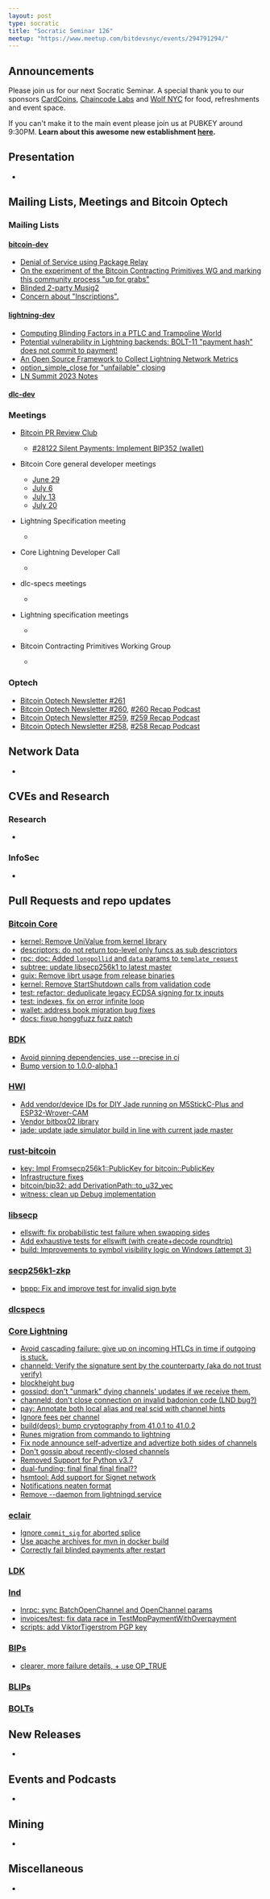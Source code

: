 ```yaml
---
layout: post
type: socratic
title: "Socratic Seminar 126"
meetup: "https://www.meetup.com/bitdevsnyc/events/294791294/"
---
```


## Announcements
Please join us for our next Socratic Seminar. A special thank you to our sponsors [CardCoins](https://cardcoins.co), [Chaincode Labs](https://chaincode.com) and [Wolf NYC](https://wolfnyc.com) for food, refreshments and event space.

If you can't make it to the main event please join us at PUBKEY around 9:30PM. **Learn about this awesome new establishment [here](https://ny.eater.com/2022/12/13/23494423/pubkey-opening-manhattan-bitcoin-bar).**

## Presentation
-

## Mailing Lists, Meetings and Bitcoin Optech
### Mailing Lists
#### [bitcoin-dev](https://lists.linuxfoundation.org/pipermail/bitcoin-dev)
- [Denial of Service using Package Relay](https://lists.linuxfoundation.org/pipermail/bitcoin-dev/2023-July/021784.html)
- [On the experiment of the Bitcoin Contracting Primitives WG and marking this community process "up for grabs"](https://lists.linuxfoundation.org/pipermail/bitcoin-dev/2023-July/021786.html)
- [Blinded 2-party Musig2](https://lists.linuxfoundation.org/pipermail/bitcoin-dev/2023-July/021792.html)
- [Concern about "Inscriptions".](https://lists.linuxfoundation.org/pipermail/bitcoin-dev/2023-July/021805.html)


#### [lightning-dev](https://lists.linuxfoundation.org/pipermail/lightning-dev)
- [Computing Blinding Factors in a PTLC and Trampoline World](https://lists.linuxfoundation.org/pipermail/lightning-dev/2023-June/003999.html)
- [Potential vulnerability in Lightning backends: BOLT-11 "payment hash" does not commit to payment!](https://lists.linuxfoundation.org/pipermail/lightning-dev/2023-June/003983.html)
- [An Open Source Framework to Collect Lightning Network Metrics](https://lists.linuxfoundation.org/pipermail/lightning-dev/2023-July/004011.html)
- [option_simple_close for "unfailable" closing](https://lists.linuxfoundation.org/pipermail/lightning-dev/2023-July/004013.html)
- [LN Summit 2023 Notes](https://lists.linuxfoundation.org/pipermail/lightning-dev/2023-July/004014.html)


#### [dlc-dev](https://mailmanlists.org/pipermail/dlc-dev)


### Meetings
- [Bitcoin PR Review Club](https://bitcoincore.reviews)
    - [#28122 Silent Payments: Implement BIP352 (wallet)](https://bitcoincore.reviews/28122)

- Bitcoin Core general developer meetings
    - [June 29](https://www.erisian.com.au/bitcoin-core-dev/log-2023-06-29.html#l-307)
    - [July 6](https://www.erisian.com.au/bitcoin-core-dev/log-2023-07-06.html#l-190)
    - [July 13](https://www.erisian.com.au/bitcoin-core-dev/log-2023-07-13.html#l-306)
    - [July 20](https://www.erisian.com.au/bitcoin-core-dev/log-2023-07-20.html#l-262)

- Lightning Specification meeting
    - <!--- TODO replace: [December 5th](https://github.com/lightning/bolts/issues/1046) --->
- Core Lightning Developer Call
    - <!--- TODO replace: [September 20th](https://diyhpl.us/wiki/transcripts/c-lightning/2021-09-20-developer-call/) --->
- dlc-specs meetings
    - <!--- TODO replace: [October 5th](https://github.com/discreetlogcontracts/dlcspecs/pull/175) --->
- Lightning specification meetings
    - <!--- TODO replace: [October 11th](https://github.com/lightningnetwork/lightning-rfc/issues/920) --->
- Bitcoin Contracting Primitives Working Group
	- <!--- TODO replace: [April 18th](https://github.com/ariard/bitcoin-contracting-primitives-wg/blob/main/meetings/meetings-18-04.md) --->

### Optech
- [Bitcoin Optech Newsletter #261](https://bitcoinops.org/en/newsletters/2023/07/26/)
- [Bitcoin Optech Newsletter #260](https://bitcoinops.org/en/newsletters/2023/07/19/), [#260 Recap Podcast](https://bitcoinops.org/en/podcast/2023/07/20/)
- [Bitcoin Optech Newsletter #259](https://bitcoinops.org/en/newsletters/2023/07/12/), [#259 Recap Podcast](https://bitcoinops.org/en/podcast/2023/07/13/)
- [Bitcoin Optech Newsletter #258](https://bitcoinops.org/en/newsletters/2023/07/05/), [#258 Recap Podcast](https://bitcoinops.org/en/podcast/2023/07/06/)


## Network Data
-

## CVEs and Research
### Research
-

### InfoSec
-

## Pull Requests and repo updates
### [Bitcoin Core](https://github.com/bitcoin/bitcoin)
- [kernel: Remove UniValue from kernel library](https://github.com/bitcoin/bitcoin/pull/28113)
- [descriptors: do not return top-level only funcs as sub descriptors](https://github.com/bitcoin/bitcoin/pull/28067)
- [rpc: doc: Added `longpollid` and `data` params to `template_request`](https://github.com/bitcoin/bitcoin/pull/28056)
- [subtree: update libsecp256k1 to latest master](https://github.com/bitcoin/bitcoin/pull/28093)
- [guix: Remove librt usage from release binaries](https://github.com/bitcoin/bitcoin/pull/28069)
- [kernel: Remove StartShutdown calls from validation code](https://github.com/bitcoin/bitcoin/pull/28048)
- [test: refactor: deduplicate legacy ECDSA signing for tx inputs](https://github.com/bitcoin/bitcoin/pull/28025)
- [test: indexes, fix on error infinite loop](https://github.com/bitcoin/bitcoin/pull/28044)
- [wallet: address book migration bug fixes](https://github.com/bitcoin/bitcoin/pull/28038)
- [docs: fixup honggfuzz fuzz patch](https://github.com/bitcoin/bitcoin/pull/28021)


### [BDK](https://github.com/bitcoindevkit/bdk)
- [Avoid pinning dependencies, use --precise in ci](https://github.com/bitcoindevkit/bdk/pull/1046)
- [Bump version to 1.0.0-alpha.1](https://github.com/bitcoindevkit/bdk/pull/1026)


### [HWI](https://github.com/bitcoin-core/HWI)
- [Add vendor/device IDs for DIY Jade running on M5StickC-Plus and ESP32-Wrover-CAM](https://github.com/bitcoin-core/HWI/pull/674)
- [Vendor bitbox02 library](https://github.com/bitcoin-core/HWI/pull/683)
- [jade: update jade simulator build in line with current jade master](https://github.com/bitcoin-core/HWI/pull/679)


### [rust-bitcoin](https://github.com/rust-bitcoin/rust-bitcoin)
- [key: Impl From<secp256k1::PublicKey> for bitcoin::PublicKey](https://github.com/rust-bitcoin/rust-bitcoin/pull/1949)
- [Infrastructure fixes](https://github.com/rust-bitcoin/rust-bitcoin/pull/1935)
- [bitcoin/bip32: add DerivationPath::to_u32_vec](https://github.com/rust-bitcoin/rust-bitcoin/pull/1946)
- [witness: clean up Debug implementation](https://github.com/rust-bitcoin/rust-bitcoin/pull/1942)


### [libsecp](https://github.com/bitcoin-core/secp256k1)
- [ellswift: fix probabilistic test failure when swapping sides](https://github.com/bitcoin-core/secp256k1/pull/1378)
- [Add exhaustive tests for ellswift (with create+decode roundtrip)](https://github.com/bitcoin-core/secp256k1/pull/1371)
- [build: Improvements to symbol visibility logic on Windows (attempt 3)](https://github.com/bitcoin-core/secp256k1/pull/1367)


### [secp256k1-zkp](https://github.com/ElementsProject/secp256k1-zkp)
- [bppp: Fix and improve test for invalid sign byte](https://github.com/BlockstreamResearch/secp256k1-zkp/pull/248)


### [dlcspecs](https://github.com/discreetlogcontracts/dlcspecs)


### [Core Lightning](https://github.com/ElementsProject/lightning)
- [Avoid cascading failure: give up on incoming HTLCs in time if outgoing is stuck.](https://github.com/ElementsProject/lightning/pull/6378)
- [channeld: Verify the signature sent by the counterparty (aka do not trust verify)](https://github.com/ElementsProject/lightning/pull/6384)
- [blockheight bug](https://github.com/ElementsProject/lightning/pull/6434)
- [gossipd: don't "unmark" dying channels' updates if we receive them.](https://github.com/ElementsProject/lightning/pull/6426)
- [channeld: don't close connection on invalid badonion code (LND bug?)](https://github.com/ElementsProject/lightning/pull/6425)
- [pay: Annotate both local alias and real scid with channel hints](https://github.com/ElementsProject/lightning/pull/6428)
- [Ignore fees per channel](https://github.com/ElementsProject/lightning/pull/6398)
- [build(deps): bump cryptography from 41.0.1 to 41.0.2](https://github.com/ElementsProject/lightning/pull/6402)
- [Runes migration from commando to lightning](https://github.com/ElementsProject/lightning/pull/6403)
- [Fix node announce self-advertize and advertize both sides of channels](https://github.com/ElementsProject/lightning/pull/6412)
- [Don't gossip about recently-closed channels](https://github.com/ElementsProject/lightning/pull/6413)
- [Removed Support for Python v3.7](https://github.com/ElementsProject/lightning/pull/6414)
- [dual-funding: final final final final??](https://github.com/ElementsProject/lightning/pull/6391)
- [hsmtool: Add support for Signet network](https://github.com/ElementsProject/lightning/pull/6373)
- [Notifications neaten format](https://github.com/ElementsProject/lightning/pull/6388)
- [Remove --daemon from lightningd.service](https://github.com/ElementsProject/lightning/pull/6377)


### [eclair](https://github.com/ACINQ/eclair/)
- [Ignore `commit_sig` for aborted splice](https://github.com/ACINQ/eclair/pull/2709)
- [Use apache archives for mvn in docker build](https://github.com/ACINQ/eclair/pull/2706)
- [Correctly fail blinded payments after restart](https://github.com/ACINQ/eclair/pull/2704)


### [LDK](https://github.com/lightningdevkit/rust-lightning)


### [lnd](https://github.com/lightningnetwork/lnd)
- [lnrpc: sync BatchOpenChannel and OpenChannel params](https://github.com/lightningnetwork/lnd/pull/7820)
- [invoices/test: fix data race in TestMppPaymentWithOverpayment](https://github.com/lightningnetwork/lnd/pull/7826)
- [scripts: add ViktorTigerstrom PGP key](https://github.com/lightningnetwork/lnd/pull/7817)


### [BIPs](https://github.com/bitcoin/bips)
- [clearer, more failure details, + use OP_TRUE](https://github.com/bitcoin/bips/pull/1477)


### [BLIPs](https://github.com/lightning/blips)


### [BOLTs](https://github.com/lightningnetwork/lightning-rfc)


## New Releases
-

## Events and Podcasts
-

## Mining
-

## Miscellaneous
-

